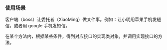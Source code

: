 ### 使用场景
客户端（boss）让委托者（XiaoMing）做某件事。例如：让小明用苹果手机发短信，或者用 google 手机发短信。


在某个方法内，根据某些条件，得到对应接口的实现类对象，并调用实现接口的方法。

